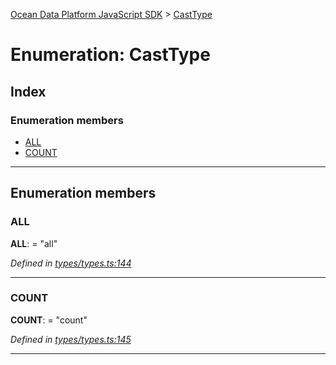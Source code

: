 [Ocean Data Platform JavaScript SDK](../README.md) > [CastType](../enums/casttype.md)

# Enumeration: CastType

## Index

### Enumeration members

* [ALL](casttype.md#all)
* [COUNT](casttype.md#count)

---

## Enumeration members

<a id="all"></a>

###  ALL

**ALL**:  = "all"

*Defined in [types/types.ts:144](https://github.com/C4IROcean/ODP-sdk-js/blob/17df383/source/types/types.ts#L144)*

___
<a id="count"></a>

###  COUNT

**COUNT**:  = "count"

*Defined in [types/types.ts:145](https://github.com/C4IROcean/ODP-sdk-js/blob/17df383/source/types/types.ts#L145)*

___


